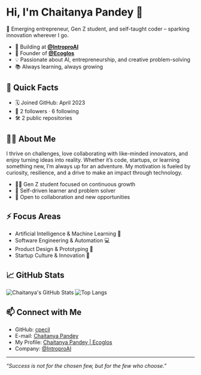 # Hi, I'm Chaitanya Pandey 👋

🌟 Emerging entrepreneur, Gen Z student, and self-taught coder – sparking innovation wherever I go.

- 🚀 Building at **[@IntroproAI](https://github.com/IntroproAI)**
- 🚀 Founder of **[@Ecoglos](https://github.com/ecoglos)**
- 💡 Passionate about AI, entrepreneurship, and creative problem-solving
- 📚 Always learning, always growing

## 🚀 Quick Facts

- 🗓️ Joined GitHub: April 2023
- 👥 2 followers · 6 following
- 🛠️ 2 public repositories

## 🧑‍💻 About Me

I thrive on challenges, love collaborating with like-minded innovators, and enjoy turning ideas into reality. Whether it’s code, startups, or learning something new, I’m always up for an adventure. My motivation is fueled by curiosity, resilience, and a drive to make an impact through technology.

- 👨‍🎓 Gen Z student focused on continuous growth
- 🧠 Self-driven learner and problem solver
- 🤝 Open to collaboration and new opportunities

## ⚡️ Focus Areas

- Artificial Intelligence & Machine Learning 🤖
- Software Engineering & Automation 💻
- Product Design & Prototyping 🎨
- Startup Culture & Innovation 🚀

## 📈 GitHub Stats

![Chaitanya's GitHub Stats](https://github-readme-stats.vercel.app/api?username=cpecil&show_icons=true&theme=radical)
![Top Langs](https://github-readme-stats.vercel.app/api/top-langs/?username=cpecil&layout=compact&theme=radical)

## 📫 Connect with Me

- GitHub: [cpecil](https://github.com/cpecil)
- E-mail: [Chaitanya Pandey](mailto:chaitanya@ecoglos.co.in)
- My Profile: [Chaitanya Pandey | Ecoglos](https://cpecil.ecoglos.co.in)
- Company: [@IntroproAI](https://github.com/IntroproAI)

---

*“Success is not for the chosen few, but for the few who choose.”*
